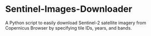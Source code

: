 # Sentinel-Images-Downloader
A Python script to easily download Sentinel-2 satellite imagery from Copernicus Browser by specifying tile IDs, years, and bands.
